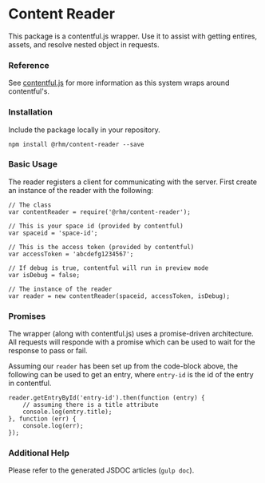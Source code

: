 # Content Reader

This package is a contentful.js wrapper. Use it to assist with getting entires, assets, and resolve nested object in requests.

### Reference

See [contentful.js](https://github.com/contentful/contentful.js) for more information as this system wraps around contentful's.

### Installation

Include the package locally in your repository.

`npm install @rhm/content-reader --save`

### Basic Usage

The reader registers a client for communicating with the server. First create an instance of the reader with the following:

```
// The class
var contentReader = require('@rhm/content-reader');

// This is your space id (provided by contentful)
var spaceid = 'space-id';

// This is the access token (provided by contentful)
var accessToken = 'abcdefg1234567';

// If debug is true, contentful will run in preview mode
var isDebug = false;

// The instance of the reader
var reader = new contentReader(spaceid, accessToken, isDebug);
```

### Promises

The wrapper (along with contentful.js) uses a promise-driven architecture. All requests will responde with a promise which can be used to wait for the response to pass or fail.

Assuming our `reader` has been set up from the code-block above, the following can be used to get an entry, where `entry-id` is the id of the entry in contentful.

```
reader.getEntryById('entry-id').then(function (entry) {
    // assuming there is a title attribute
    console.log(entry.title);
}, function (err) {
    console.log(err);
});
```

### Additional Help

Please refer to the generated JSDOC articles (`gulp doc`).
